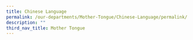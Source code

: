 ```yaml
---
title: Chinese Language
permalink: /our-departments/Mother-Tongue/Chinese-Language/permalink/
description: ""
third_nav_title: Mother Tongue
---
```

